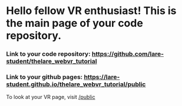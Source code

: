 # Hello fellow VR enthusiast! This is the main page of your code repository. 

### Link to your code repository: https://github.com/lare-student/thelare_webvr_tutorial

### Link to your github pages: https://lare-student.github.io/thelare_webvr_tutorial/public

To look at your VR page, visit [/public](/thelare_webvr_tutorial/public)
